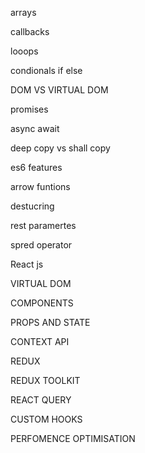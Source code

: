 

arrays

callbacks

looops

condionals if else 



DOM VS VIRTUAL DOM


promises

async await 

deep copy vs shall copy

es6 features

arrow funtions

destucring

rest paramertes

spred operator


React js 

VIRTUAL DOM 

COMPONENTS

PROPS AND STATE

CONTEXT API

REDUX

REDUX TOOLKIT

REACT QUERY

CUSTOM HOOKS


PERFOMENCE OPTIMISATION



